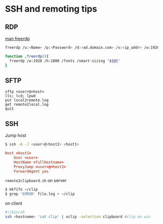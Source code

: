 # SSH and remoting tips

## RDP
[man freerdp](https://github.com/awakecoding/FreeRDP-Manuals/blob/master/User/FreeRDP-User-Manual.markdown)
```sh
freerdp /u:<Name> /p:<Password> /d:<ad.domain.com> /v:<ip_addr> /w:1920 /h:1080 /fonts /smart-sizing
```
```bash
function ,freerdp(){
  freerdp /w:1920 /h:1080 /fonts /smart-sizing "${@}"
}
```

## SFTP

```
sftp <user>@<host>
lls; lcd; lpwd
put local2remote.log  
get remote2local.log
quit
```
## SSH

Jump host
```sh
$ ssh -A -J <user>@<host2> <host1>
```
```conf
Host <host1>
    User <user>
    HostName <fullhostname>
    ProxyJump <user>@<host2>
    ForwardAgent yes
```

`remote2clipboard.sh`
on server 
```sh
$ mkfifo ~/clip
$ grep 'ERROR' file.log > ~/clip
```
on client
```sh
#!/bin/sh
ssh <hostname> 'cat clip' | xclip -selection clipboard #clip on win
```